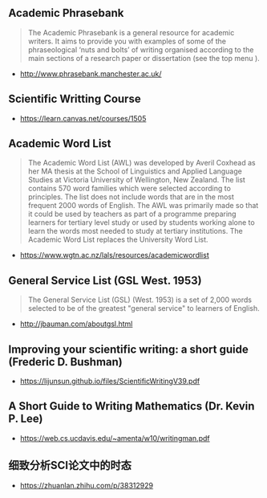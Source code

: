## Academic Phrasebank
>The Academic Phrasebank is a general resource for academic writers. It aims to provide you with examples of some of the phraseological ‘nuts and bolts’ of writing organised according to the main sections of a research paper or dissertation (see the top menu ). 

- http://www.phrasebank.manchester.ac.uk/

## Scientific Writting Course
- https://learn.canvas.net/courses/1505

## Academic Word List
>The Academic Word List (AWL) was developed by Averil Coxhead as her MA thesis at the School of Linguistics and Applied Language Studies at Victoria University of Wellington, New Zealand. The list contains 570 word families which were selected according to principles. The list does not include words that are in the most frequent 2000 words of English. The AWL was primarily made so that it could be used by teachers as part of a programme preparing learners for tertiary level study or used by students working alone to learn the words most needed to study at tertiary institutions. The Academic Word List replaces the University Word List.

- https://www.wgtn.ac.nz/lals/resources/academicwordlist

## General Service List (GSL West. 1953)
>The General Service List (GSL) (West. 1953) is a set of 2,000 words selected to be of the greatest "general service" to learners of English.

- http://jbauman.com/aboutgsl.html

## Improving your scientific writing: a short guide (Frederic D. Bushman)
- https://lijunsun.github.io/files/ScientificWritingV39.pdf

## A Short Guide to Writing Mathematics (Dr. Kevin P. Lee)
- https://web.cs.ucdavis.edu/~amenta/w10/writingman.pdf

## 细致分析SCI论文中的时态
 - https://zhuanlan.zhihu.com/p/38312929
